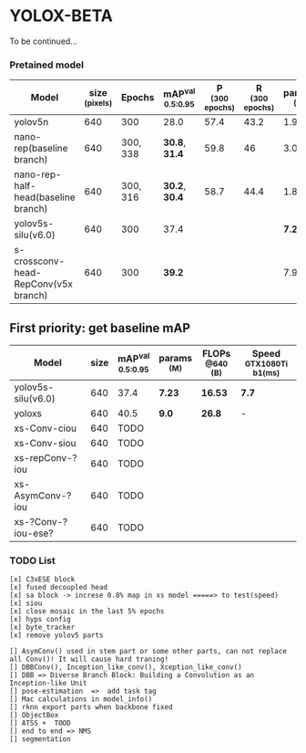 # YOLOX-BETA
To be continued...


### Pretained model
|Model |size<br><sup>(pixels)|Epochs |mAP<sup>val<br>0.5:0.95 |P<br><sup>(300 epochs) |R<br><sup>(300 epochs)|params<br><sup>(M) |FLOPs<br><sup>@640 (B) | Speed<br><sup>GTX1080Ti b1(ms)
|---                    |---  |---    |---    |---    |---    |--- |--- |---
|yolov5n      			|640 |300 	|28.0   |57.4    |43.2  |1.9     |4.5 | 5.2
|nano-rep(baseline branch)      			|640 |300, 338  |**30.8**, **31.4**   | 59.8   |46    |3.05    |7.7 | 6.1
|nano-rep-half-head(baseline branch)     |640 |300, 316  |**30.2**, **30.4**   | 58.7   |44.4  |1.83    |4.4 | 6.0
|yolov5s-silu(v6.0) 	|640 | 300  |37.4 | | |**7.23** |**16.53** |**7.7** 
|s-crossconv-head-RepConv(v5x branch) 	|640 | 300| **39.2** | |    |7.9  |17.0	|9.6


## First priority: get baseline mAP
|Model |size|mAP<sup>val<br>0.5:0.95 |params<br><sup>(M) |FLOPs<br><sup>@640 (B) | Speed<br><sup>GTX1080Ti b1(ms)
|---|---|---|---|---|---
|yolov5s-silu(v6.0) 						|640 |37.4 |**7.23** |**16.53** |**7.7** 
|yoloxs 									|640 |40.5 |**9.0** |**26.8** | - 
|xs-Conv-ciou 							|640 |TODO    |  |	|
|xs-Conv-siou 							|640 |TODO    |  |	|
|xs-repConv-?iou 							|640 |TODO    |  |	|
|xs-AsymConv-?iou 							|640 |TODO    |  |	|
|xs-?Conv-?iou-ese? 							|640 |TODO    |  |	|




### TODO List
	
	[x] C3xESE block
	[x] fused decoupled head
	[x] sa block -> increse 0.8% map in xs model =====> to test(speed)
	[x] siou
	[x] close mosaic in the last 5% epochs
	[x] hyps config
	[x] byte_tracker 
	[x] remove yolov5 parts

	[] AsymConv() used in stem part or some other parts, can not replace all Conv()! It will cause hard traning!
	[] DBBConv(), Inception_like_conv(), Xception_like_conv() 
	[] DBB => Diverse Branch Block: Building a Convolution as an Inception-like Unit
	[] pose-estimation  =>  add task tag 
	[] Mac calculations in model_info()
	[] rknn export parts when backbone fixed
	[] ObjectBox
	[] ATSS +  TOOD
	[] end to end => NMS
	[] segmentation

